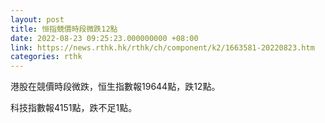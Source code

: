 ```yaml
---
layout: post
title: 恒指競價時段微跌12點
date: 2022-08-23 09:25:23.000000000 +08:00
link: https://news.rthk.hk/rthk/ch/component/k2/1663581-20220823.htm
categories: rthk
---
```


港股在競價時段微跌，恒生指數報19644點，跌12點。

科技指數報4151點，跌不足1點。
